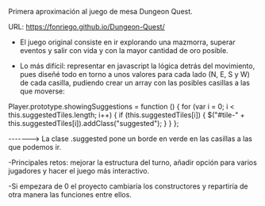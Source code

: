Primera aproximación al juego de mesa Dungeon Quest.

URL: https://fonriego.github.io/Dungeon-Quest/

- El juego original consiste en ir explorando una mazmorra, superar eventos y salir con vida y con la mayor cantidad de oro posible.

- Lo más difícil: representar en javascript la lógica detrás del movimiento, pues diseñé todo en torno a unos valores para cada lado (N, E, S y W) de cada casilla, pudiendo crear un array con las posibles casillas a las que moverse:

Player.prototype.showingSuggestions = function () {
  for (var i = 0; i < this.suggestedTiles.length; i++) {
    if (this.suggestedTiles[i]) {
      $("#tile-" + this.suggestedTiles[i]).addClass("suggested");
    }
  }
};

-------> La clase .suggested pone un borde en verde en las casillas a las que podemos ir.

-Principales retos: mejorar la estructura del turno, añadir opción para varios jugadores y hacer el juego más interactivo.

-Si empezara de 0 el proyecto cambiaría los constructores y repartiría de otra manera las funciones entre ellos.



